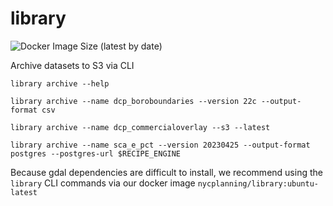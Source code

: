 # library

![Docker Image Size (latest by date)](https://img.shields.io/docker/image-size/nycplanning/library)

Archive datasets to S3 via CLI

`library archive --help`

`library archive --name dcp_boroboundaries --version 22c --output-format csv`

`library archive --name dcp_commercialoverlay --s3 --latest`

`library archive --name sca_e_pct --version 20230425 --output-format postgres --postgres-url $RECIPE_ENGINE`

Because gdal dependencies are difficult to install, we recommend using the `library` CLI commands via our docker image `nycplanning/library:ubuntu-latest`
